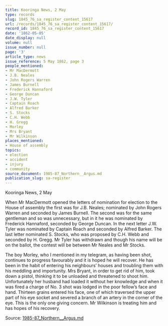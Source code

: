 ```yaml
---
title: Kooringa News, 2 May
type: records
slug: 1845_76_sa_register_content_15617
url: /records/1845_76_sa_register_content_15617/
record_id: 1845_76_sa_register_content_15617
date: '1862-05-05'
date_display: null
volume: null
issue_number: null
page: '3'
article_type: news
issue_reference: 5 May 1862, page 3
people_mentioned:
- Mr MacDermott
- J.B. Neales
- John Rogers Warren
- James Burnell
- Frederick Hannaford
- George Duncan
- J.W. Tyler
- Captain Roach
- Alfred Barker
- S. Stocks
- C.H. Webb
- H. Gregg
- Morley
- Mrs Bryant
- Mr Wilkinson
places_mentioned:
- House of assembly
topics:
- election
- accident
- injury
- community
source_document: 1985-87_Northern__Argus.md
publication_slug: sa-register
---
```


Kooringa News, 2 May

When Mr MacDermott opened the letters of nomination for election to the House of assembly the first was for J.B. Neales; nominated by John Rogers Warren and seconded by James Burnell.  The second was for the same gentleman and so was unnecessary, but in it he was nominated by Frederick Hannaford, seconded by George Duncan.  In the next letter J.W. Tyler was nominated by Captain Roach and seconded by Alfred Barker.  The last letter nominated S. Stocks, who was proposed by C.H. Webb and seconded by H. Gregg.  Mr Tyler has withdrawn and though his name will be on the ballot, the contest will be between Mr Neales and Mr Stocks.

The boy Morley, who I mentioned in my telegram, as having been shot, continues to progress favourably and it is hoped he will recover.  He has been in the habit of entering his neighbours’ houses and troubling them with his meddling and importunity.  Mrs Bryant, in order to get rid of him, took down a pistol, thinking it to be unloaded and threatened to shoot him.  Unfortunately her husband had loaded it without her knowledge and when it was fired a charge of No. 3 shot was lodged in the poor fellow’s face and hand.  Thirteen grains entered his face, one of which traversed the upper part of his eye socket and severed a branch of an artery in the corner of the eye.  This is the only one giving concern.  Mr Wilkinson is treating him and has hopes of his recovery.

Source: [1985-87_Northern__Argus.md](/downloads/markdown/1985-87_Northern__Argus.md)
